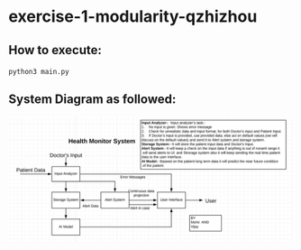 # exercise-1-modularity-qzhizhou
## How to execute:
```
python3 main.py
```

## System Diagram as followed:
![image](https://github.com/ec500-software-engineering/exercise-1-modularity-qzhizhou/blob/master/healthMoniteringSystem/_Updated%20Health%20Monitor%20System%20design%20.png)
